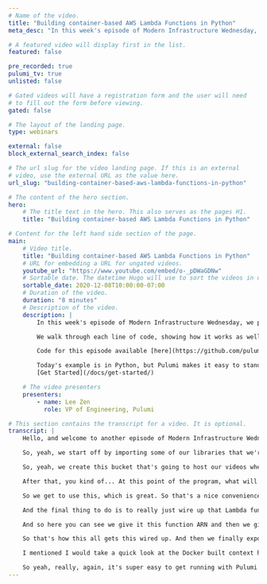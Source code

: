 ```yaml
---
# Name of the video.
title: "Building container-based AWS Lambda Functions in Python"
meta_desc: "In this week's episode of Modern Infrastructure Wednesday, we port last week's example of using container-based AWS Lambda functions to Python."

# A featured video will display first in the list.
featured: false

pre_recorded: true
pulumi_tv: true
unlisted: false

# Gated videos will have a registration form and the user will need
# to fill out the form before viewing.
gated: false

# The layout of the landing page.
type: webinars

external: false
block_external_search_index: false

# The url slug for the video landing page. If this is an external
# video, use the external URL as the value here.
url_slug: "building-container-based-aws-lambda-functions-in-python"

# The content of the hero section.
hero:
    # The title text in the hero. This also serves as the pages H1.
    title: "Building container-based AWS Lambda Functions in Python"

# Content for the left hand side section of the page.
main:
    # Video title.
    title: "Building container-based AWS Lambda Functions in Python"
    # URL for embedding a URL for ungated videos.
    youtube_url: "https://www.youtube.com/embed/o-_pDWaGDNw"
    # Sortable date. The datetime Hugo will use to sort the videos in date order.
    sortable_date: 2020-12-08T10:00:00-07:00
    # Duration of the video.
    duration: "8 minutes"
    # Description of the video.
    description: |
        In this week's episode of Modern Infrastructure Wednesday, we port last week's example of using container-based AWS Lambda functions to Python.

        We walk through each line of code, showing how it works as well as what's in the `Dockerfile` to build the image.

        Code for this episode available [here](https://github.com/pulumi/pulumitv/tree/master/modern-infrastructure-wednesday/2020-12-09).

        Today's example is in Python, but Pulumi makes it easy to stand up infrastructure in your favorite languages including TypeScript, JavaScript, C#, and Go - saving time over legacy tools like CloudFormation and Hashicorp Terraform.
        [Get Started](/docs/get-started/)

    # The video presenters
    presenters:
        - name: Lee Zen
          role: VP of Engineering, Pulumi

# This section contains the transcript for a video. It is optional.
transcript: |
    Hello, and welcome to another episode of Modern Infrastructure Wednesday. I'm your host, Lee Zen, and today we're going to be covering how to build container-based AWS Lambda functions using Python. So we actually did a very similar walkthrough last week using Node, specifically TypeScript in Node. This week we're going to be going over it in Python. A user comment suggested, "Hey, can you cover some of these examples in Python and Go?" And, oh, you ask and you shall receive. So here we are covering an example in Python.

    So, yeah, we start off by importing some of our libraries that we're going to use. We're going to be using Pulumi obviously, SDK along with AWS and Docker. Docker you'll see why in a minute. So, fairly simple. We create a bucket and this is where we're going to... We're going to go through the thumbnail example again just like last time. So the objective here is to create a Lambda function that has a container as the underlying image where the container has FFmpeg in it. So we don't have to figure out how to get that uploaded into Lambda as a layer or anything like that. It's just part of the container image. And then we're going to upload videos into this bucket and then those videos will get a thumbnail created as a result of that upload.

    So, yeah, we create this bucket that's going to host our videos when we upload them, and then we're going to create a repository for hosting our container images. So that's all these first two lines are doing. And then we grab an authorization token from ECR and we use that to feed into this image resource. And what this image resource is doing is you can see it has a build parameter, and this is taking... This is a context we're going to build. So later on I'll show you this Docker context, this exact same one I showed last week, but I'll show briefly here as well. And then we give it the image name, which is just going to be the URL of the repo, and then the registry information. So here, this is where I need the credentials, where I need the username and the passwords that we can actually Docker log in to push our image.

    After that, you kind of... At this point of the program, what will have happened after we run Pulumi app is we'll have created the bucket, we'll have created the repo, and then we will have pushed this image into that repo. Next, we want to create the function that's based on this image. So we create a role and a policy attachment for that role. So you can see we're using very simple AssumeRole policy here, and then actually here we're kind of showing off some of the new enum support we have across all our languages. So this enum is projected into all of the languages and it's available in C# and Go and Python here and obviously Node as well.

    So we get to use this, which is great. So that's a nice convenience. So here we're using the full access managed policy ARN. And then we finally create the function specifying the image package type along with the actual image name, which is the fully qualified URL for the image that we uploaded earlier. So combine all that together, we have this function now.

    And the final thing to do is to really just wire up that Lambda function we created with S3 bucket notifications. And this is also fairly simple. All we're doing here is first giving permissions for the bucket to invoke the function. And so here you can see we have this permission where we allow invoke function from S3, from that bucket that we created as the source, and then it's going to invoke this function that we just defined. And then we have to define how we actually want to invoke. And so we create this bucket notification. And in the bucket notification, again, we provide the bucket that we're actually going to invoke from along with the functions that are going to be invoked off that notification.

    And so here you can see we give it this function ARN and then we give it this event. This is for object creation because obviously we care about any videos that get created, and then we filter on this MP4 suffix since we're looking for specifically video files. Just because it's easier, we actually write JPEGs into the same bucket. So we obviously want to make sure we're not infinitely recursing on ourselves. And so we're just looking at the video files. And this depends on having this permission obviously. So we have this explicit dependency we define here.

    So that's how this all gets this wired up. And then we finally export the bucket name for convenience. And so I actually ran this earlier. So I ran 'pulumi up'. It provided all the resources, shoved them all into AWS. And when I run this copy of the sample file into the bucket, if I show the output, this is running Pulumi logs, I'm just tailing the logs from CloudWatch. And you can see here, this is the thumbnail or task or function that's getting invoked. And here it's copying the file from S3 into the temporary directory on the container, and then it's running FFmpeg to extract that image. So you can actually see this thumbnails is getting saved here in the sample that JPEG. So you can see here it's copying as well. So let's actually copy this locally and see that it actually worked. And if we open up that sample, there's the thumbnail. And this is a video of a waterfall. So great success. It all worked.

    I mentioned I would take a quick look at the Docker built context here. And this is just a Docker file. Exact same one as last time. Didn't touch anything here. So actually one of the cool things I'm showing here is that we authored our Pulumi program in Python, but our Lambda function and the Docker file that you can see is building off this Node.js base Lambda image. So actually the function is written... The Lambda function itself is still written in Node. And so here, the critical line here, we're installing FFmpeg and then copying it, copying this actual function handler. And the function handler is very simple. It's really just shelling out to copy to S3, running FFmpeg, and then copying the result of the thumbnail file back into S3.

    So yeah, really, again, it's super easy to get running with Pulumi and it's super easy to use Pulumi to create your container-based Lambda functions in AWS. So hopefully you enjoyed this video. As always, love to hear your feedback. Please leave them below in the comments. And if you liked this video, please make sure you like...hit the like button. Make sure you subscribe to PulumiTV for more updates. And yeah, like I said, this was the result of viewer feedback. So open to more feedback and willing to make more videos that you guys want to see. Thanks for watching, and we'll see you guys next week.
---
```

